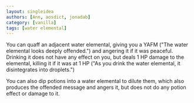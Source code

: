 ```yaml
---
layout: singleidea
authors: [Ann, aosdict, jonadab]
category: [vanilla]
tags: [water elemental]
---
```

You can quaff an adjacent water elemental, giving you a YAFM ("The water
elemental looks deeply offended.") and angering it if it was peaceful. Drinking
it does not have any effect on you, but deals 1 HP damage to the elemental,
killing it if it was at 1 HP ("As you drink the water elemental, it
disintegrates into droplets.")

You can also dip potions into a water elemental to dilute them, which also
produces the offended message and angers it, but does not do any potion effect
or damage to it.
